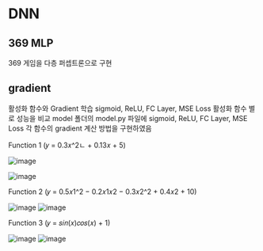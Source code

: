 # DNN

## 369 MLP
369 게임을 다층 퍼셉트론으로 구현


## gradient
활성화 함수와 Gradient 학습
sigmoid, ReLU, FC Layer, MSE Loss 
활성화 함수 별로 성능을 비교
model 폴더의 model.py 파일에 sigmoid, ReLU, FC Layer, MSE Loss 각 함수의 gradient 계산 방법을 구현하였음

Function 1 (𝑦 = 0.3𝑥^2ㄴ + 0.13𝑥 + 5)

![image](https://user-images.githubusercontent.com/79688191/145775487-f6b8ba9b-1341-4bf7-b9d9-3d14b6f9c33b.png)

![image](https://user-images.githubusercontent.com/79688191/145775550-8aa75f34-0c46-470b-820d-65d427549f0c.png)

Function 2 (𝑦 = 0.5𝑥1^2 − 0.2𝑥1𝑥2 − 0.3𝑥2^2 + 0.4𝑥2 + 10) 

![image](https://user-images.githubusercontent.com/79688191/145775655-357288ec-8297-4246-bc30-42cde1a4f1d9.png)
![image](https://user-images.githubusercontent.com/79688191/145775721-8ff89905-32d8-42f9-b08b-c77f0bb37ff3.png)


Function 3 (𝑦 = 𝑠𝑖𝑛(𝑥)𝑐𝑜𝑠(𝑥) + 1)

![image](https://user-images.githubusercontent.com/79688191/145775770-a513a499-ca40-44fd-9a22-abbfdcca6863.png)
![image](https://user-images.githubusercontent.com/79688191/145775829-97b3959c-399c-4cdf-a4b4-2cb988b7148a.png)
